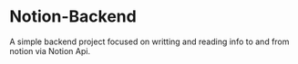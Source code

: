 # Notion-Backend
A simple backend project focused on writting and reading info to and from notion via Notion Api.
